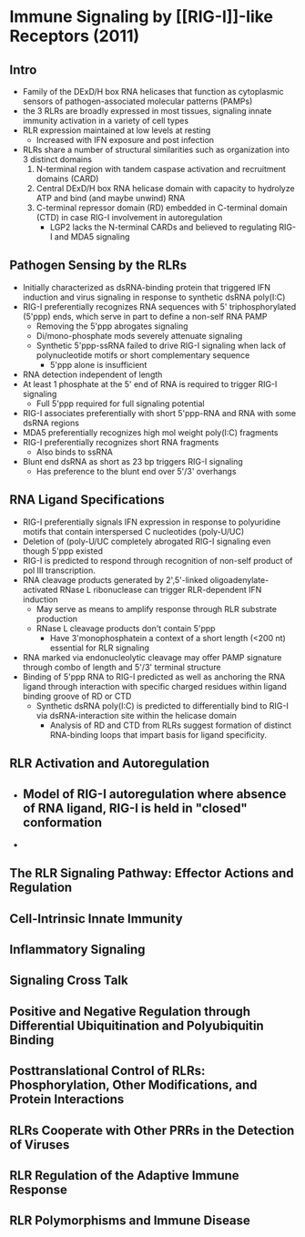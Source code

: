 # Immune Signaling by [[RIG-I]]-like Receptors (2011)

## Intro
- Family of the DExD/H box RNA helicases that function as cytoplasmic sensors of pathogen-associated molecular patterns (PAMPs)
- the 3 RLRs are broadly expressed in most tissues, signaling innate immunity activation in a variety of cell types
- RLR expression maintained at low levels at resting
	- Increased with IFN exposure and post infection
- RLRs share a number of structural similarities such as organization into 3 distinct domains
	1. N-terminal region with tandem caspase activation and recruitment domains (CARD)
	2. Central DExD/H box RNA helicase domain with capacity to hydrolyze ATP and bind (and maybe unwind) RNA
	3. C-terminal repressor domain (RD) embedded in C-terminal domain (CTD) in case RIG-I involvement in autoregulation
		- LGP2 lacks the N-terminal CARDs and believed to regulating RIG-I and MDA5 signaling
## Pathogen Sensing by the RLRs
- Initially characterized as dsRNA-binding protein that triggered IFN induction and virus signaling in response to synthetic dsRNA poly(I:C)
- RIG-I preferentially recognizes RNA sequences with 5' triphosphorylated (5'ppp) ends, which serve in part to define a non-self RNA PAMP
	- Removing the 5'ppp abrogates signaling
	- Di/mono-phosphate mods severely attenuate signaling
	- Synthetic 5'ppp-ssRNA failed to drive RIG-I signaling when lack of polynucleotide motifs or short complementary sequence
		- 5'ppp alone is insufficient
- RNA detection independent of length
- At least 1 phosphate at the 5' end of RNA is required to trigger RIG-I signaling
	- Full 5'ppp required for full signaling potential
- RIG-I associates preferentially with short 5'ppp-RNA and RNA with some dsRNA regions
- MDA5 preferentially recognizes high mol weight poly(I:C) fragments
- RIG-I preferentially recognizes short RNA fragments
	- Also binds to ssRNA
- Blunt end dsRNA as short as 23 bp triggers RIG-I signaling 
	- Has preference to the blunt end over 5'/3' overhangs
## RNA Ligand Specifications
- RIG-I preferentially signals IFN expression in response to polyuridine motifs that contain interspersed C nucleotides (poly-U/UC)
- Deletion of (poly-U/UC completely abrogated RIG-I signaling even though 5'ppp existed
- RIG-I is predicted to respond through recognition of non-self product of pol III transcription.
- RNA cleavage products generated by 2',5'-linked oligoadenylate-activated RNase L ribonuclease can trigger RLR-dependent IFN induction
	- May serve as means to amplify response through RLR substrate production
	- RNase L cleavage products don't contain 5'ppp
		- Have 3'monophosphatein a context of a short length (<200 nt) essential for RLR signaling
- RNA marked via endonucleolytic cleavage may offer PAMP signature through combo of length and 5'/3' terminal structure
- Binding of 5'ppp RNA to RIG-I predicted as well as anchoring the RNA ligand through interaction with specific charged residues within ligand binding groove of RD or CTD
	- Synthetic dsRNA poly(I:C) is predicted to differentially bind to RIG-I via dsRNA-interaction site within the helicase domain
		- Analysis of RD and CTD from RLRs suggest formation of distinct RNA-binding loops that impart basis for ligand specificity.
## RLR Activation and Autoregulation
- Model of RIG-I autoregulation where absence of RNA ligand, RIG-I is held in "closed" conformation
	- 
- 
## The RLR Signaling Pathway: Effector Actions and Regulation
## Cell-Intrinsic Innate Immunity 
## Inflammatory Signaling
## Signaling Cross Talk
## Positive and Negative Regulation through Differential Ubiquitination and Polyubiquitin Binding
## Posttranslational Control of RLRs: Phosphorylation, Other Modifications, and Protein Interactions
## RLRs Cooperate with Other PRRs in the Detection of Viruses
## RLR Regulation of the Adaptive Immune Response
## RLR Polymorphisms and Immune Disease

